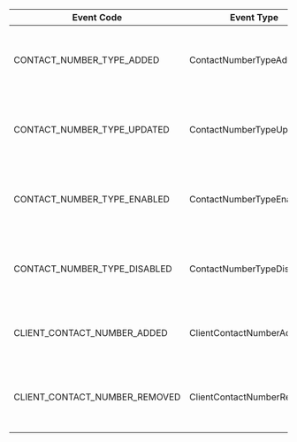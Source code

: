 <!--DATA_START-->
| Event Code | Event Type | Description |
| --- | --- | --- |
| CONTACT_NUMBER_TYPE_ADDED | ContactNumberTypeAdded | The Contact Number Type has been created |
| CONTACT_NUMBER_TYPE_UPDATED | ContactNumberTypeUpdated | The Contact Number Type has been updated |
| CONTACT_NUMBER_TYPE_ENABLED | ContactNumberTypeEnabled | The Contact Number Type has been enabled |
| CONTACT_NUMBER_TYPE_DISABLED | ContactNumberTypeDisabled | The Contact Number Type has been disabled |
| CLIENT_CONTACT_NUMBER_ADDED | ClientContactNumberAdded | The Client Contact Number has been created |
| CLIENT_CONTACT_NUMBER_REMOVED | ClientContactNumberRemoved | The Client Contact Number has been removed test |
<!--DATA_END-->
